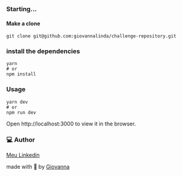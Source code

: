 ### Starting...</h4>
#### Make a clone</h6>
```
git clone git@github.com:giovannalinda/challenge-repository.git
```
### install the dependencies</h6>
```
yarn
# or
npm install
```
### Usage</h3>
```
yarn dev
# or
npm run dev
```
Open http://localhost:3000 to view it in the browser.

### 💻 Author
[Meu Linkedin](https://www.linkedin.com/in/giovanna-linda-752960205/)

made with :purple_heart: by [Giovanna](https://www.linkedin.com/in/giovanna-linda-752960205/)
